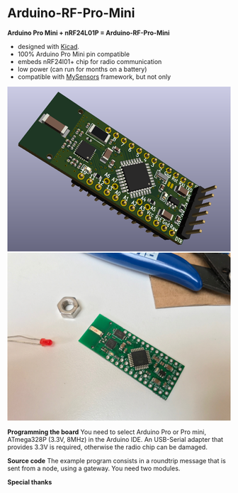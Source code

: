 # Arduino-RF-Pro-Mini
**Arduino Pro Mini + nRF24L01P = Arduino-RF-Pro-Mini**
- designed with [Kicad](https://kicad-pcb.org/).
- 100% Arduino Pro Mini pin compatible
- embeds nRF24l01+ chip for radio communication
- low power (can run for months on a battery)
- compatible with [MySensors](www.mysensors.org) framework, but not only

![Screenshot](https://github.com/etimou/Arduino-RF-Pro-Mini/blob/master/images/Screenshot%20from%202020-08-16%2017-35-07.png) 
![Screenshot](https://github.com/etimou/Arduino-RF-Pro-Mini/blob/master/images/IMG_0677.jpg) 

**Programming the board**
You need to select Arduino Pro or Pro mini, ATmega328P (3.3V, 8MHz) in the Arduino IDE. An USB-Serial adapter that provides 3.3V is required, otherwise the radio chip can be damaged.

**Source code**
The example program consists in a roundtrip message that is sent from a node, using a gateway. You need two modules.

**Special thanks**

 
